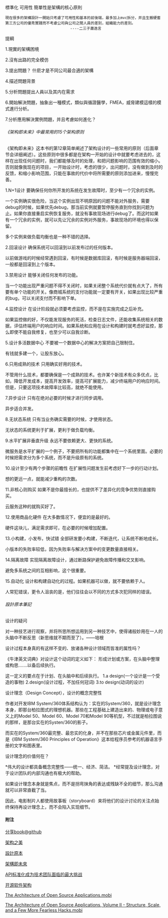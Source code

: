標準化 可用性 簡單性是架構的核心原則

    現在很多的架構設計一開始只考慮了可用性和基本的前後端，最多加上mvc拆分，并且生搬硬套第三方公司的優秀實踐而不考慮公司與公司之間人員的差別，組織能力的差別。
                                 ----二三子蕭逸言
                                 
   提綱
   
   1.現實的架構困境
   
   2.沒有出路的完全模仿
   
   3.提出問題？ 什麽才是不同公司最合適的架構
   
   4.描述問題背景
   
   5.分析問題提出人員以及其内在需求
   
   6.開始解決問題，抽象出一種模式，類似與循證醫學，FMEA，威脅建模這樣的模式進行分析。
   
   7.分析應用解決實例問題，并且考慮如何進化？          






###### 《架构即未来》中最常用的15个架构原则

《架构即未来》这本书的第12章简单阐述了架构设计的一些常用的原则（后面章节会详细阐述）。这些原则中很多都是在架构一开始的设计中就要考虑进去的，这样在出现任何问题时，我们都能够及时的处理，和把问题影响的范围有效的缩小。否则就像我现在的项目，一开始设计时，考虑的很少，出问题时，没有做到及时的反馈，和缩小影响范围，只能在事故的代价中将所需要的原则添加进来，慢慢完善。

1.N+1设计
要确保任何你所开发的系统在发生故障时，至少有一个冗余的实例。

一个实例确实很危险，当这个实例出现不明原因的问题不能对外服务，需要debug的时候，如果优先debug，那当前实例就要暂停服务直到你找到问题为止。如果你直接重启实例恢复服务，就没有事故现场进行debug了。而这时如果有一个冗余的实例，就可以先让冗余的实例对外服务，事故现场的环境也得以保留。

多个实例来做负载均衡也是一种不错的选择。

2.回滚设计
确保系统可以回滚到以前发布过的任何版本。

以前做游戏的时候经常遇到回滚，有时候是数据库回滚，有时候是服务器端回滚，一般都是回滚到上个版本。

3.禁用设计
能够关闭任何发布的功能。

当一个功能出现严重问题不得不关闭时，如果关闭整个系统代价就有点大了，所有要有单个功能的开关。像商城系统的支付功能就一定要有开关，如果出现比较严重的bug，可以关闭支付而不影响下单。

4.监控设计
在设计阶段就必须要考虑监控，而不是在实施完成之后补充。

如果监控做的好，不仅能发现服务的死活，检查日志文件，还能收集系统相关的数据，评估终端用户的响应时间。如果系统和应用在设计和构建时就考虑好监控，那么即使不能自我修复，也至少可以自我诊断。

5.设计多活数据中心
不要被一个数据中心的解决方案把自己限制住。

有钱就多建一个，让股东放心。

6.只用成熟的技术
只用确实好用的技术。

不管用什么技术，都要确保是一个成熟的技术。也许某个新技术有众多优点，比如，降低开发成本，提高开发效率，提高可扩展能力，减少终端用户的响应时间。但是，只要这项技术故障率比较高，就绝不能使用。

7.异步设计
只有在绝对必要的时候才进行同步调用。

异步适合并发。

8.无状态系统
只有当业务确实需要的时候，才使用状态。

无状态的系统更利于扩展，更利于做负载均衡。

9.水平扩展非垂直升级
永远不要依赖更大、更快的系统。

微服务是水平扩展的一个例子，不要把所有的功能都集中在一个系统里面。必要的时候把需求分为多个系统，而不是升级原有的系统。

10.设计至少有两个步骤的前瞻性
在扩展性问题发生前考虑好下一步的行动计划。

想的更远一点，就能减少重构的次数。

11.非核心则购买
如果不是你最擅长的，也提供不了差异化的竞争优势则直接购买。

云服务这种的就购买好了。

12.使用商品化硬件
在大多数情况下，便宜的是最好的。

硬件这块儿，满足需求即可，在必要的时候增加配置。

13.小构建，小发布，快试错
全部研发要小构建，不断迭代，让系统不断地成长。

小版本的失败率较低，因为失败率与解决方案中的变更数量直接相关。

14.隔离故障
实现隔离故障设计，通过断路保护避免故障传播和交叉影响。

避免多系统之间的互相影响，这个很重要。

15.自动化
设计和构建自动化的过程。如果机器可以做，就不要依赖于人。

人常犯错误，更令人沮丧的是，他们往往会以不同的方式多次犯同样的错误。

###### 設計原本筆記

设计的疑问

对一种技艺进行观察，并将所思所想运用到另一种技艺中，使得诸般妙用在一人的头脑中不断反思（新思维就不期而至了）。——培根



设计过程本身真的有这样不变的、放诸各种设计领域而皆准的属性吗？

《牛津英文词典》对设计这个动词的定义如下：
形成计划或方案，在头脑中整理或构思.......以备后续执行。

这一定义的要点在于计划、在头脑中和后续执行。
1.a design(一个设计是一个受造的事物)
2.design(设计过程，不加任何冠词)
3.to design(动词的设计)



设计理念（Design Concept），设计的概念完整性

作者对开发IBM System/360体系结构认为：实在的System/360，就是设计理念本身，即那台柏拉图式的理想机器。那些在工程基础上建造出来的、物理或电子意义上的Model
50、Model 60、Model 70和Model 90等机型，不过就是柏拉图说的那样，是那台实在的Systen/360的影子。

而实在的System/360最完整、最忠实的化身，并不在那些芯片或金属元件里，而是《IBM System/360 Principles of Operation》这本给程序员参考的机器语言手册的文字和图表里。



设计理念的价值何在？

*伟大的设计都具备概念完整性——统一、经济、简洁。
*经常提及设计理念，对于设计团队的内部沟通也有极大的帮助。

如果设计理念本身就是焦点，而不是拐弯抹角的表达或残缺不全的细节，那么沟通就可以非常直截了当。

因此，电影制片人都使用故事板（storyboard）来将他们的设计讨论的关注点始终保持再设计理念上，而不会陷入实现细节。

#### 附注

[分享book@github](https://codeload.github.com/sjyuan-cc/programming-books)

[架构之美](http://product.dangdang.com/20733672.html)

[設計原本](https://www.google.com/search?hl=zh-CN&q=%E8%AE%BE%E8%AE%A1%E5%8E%9F%E6%9C%ACpdf&sa=X&ved=2ahUKEwjWzY3p_q_gAhVowlQKHfl1DR0Q1QIoAHoECAYQAQ&biw=1920&bih=1008)

[架構即未來](http://www.ebook23.com/thread-199-1-1.html)

[API标准化成为技术团队面临的最大挑战](https://mp.weixin.qq.com/s/FC3OmZVPWisZUoFOXBmcFA)

[开源软件架构](https://www.kancloud.cn/kancloud/open-source-architecture/53158)

[The Architecture of Open Source Applications.mobi](https://github.com/PeterXiao/blog/blob/master/2019/2/files/The%20Architecture%20of%20Open%20Source%20Applications.mobi)

[The Architecture of Open Source Applications, Volume II - Structure, Scale, and a Few More Fearless Hacks.mobi](https://github.com/PeterXiao/blog/blob/master/2019/2/files/The%20Architecture%20of%20Open%20Source%20Applications%2C%20Volume%20II%20-%20Structure%2C%20Scale%2C%20and%20a%20Few%20More%20Fearless%20Hacks.mobi)









